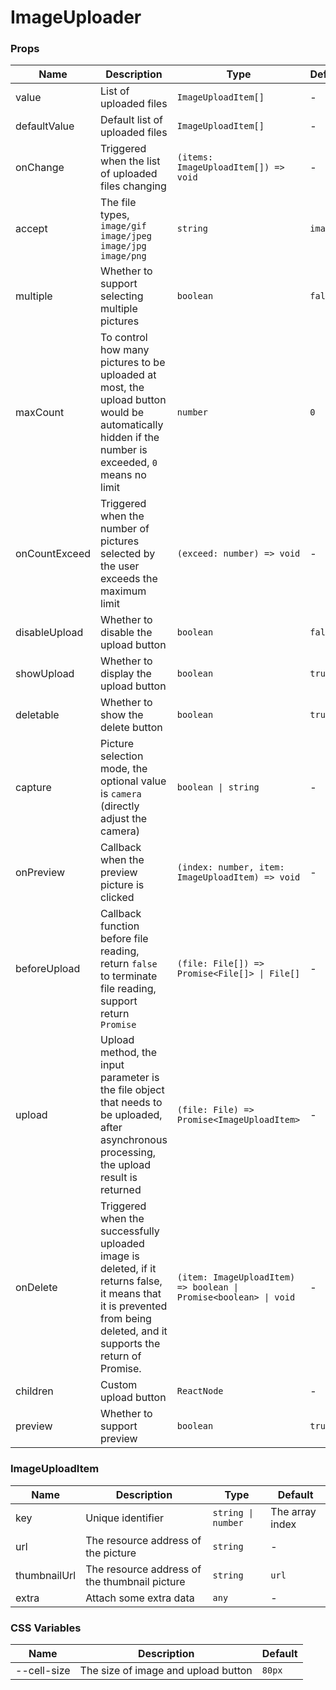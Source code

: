 # ImageUploader

<code src="./demos/demo1.tsx"></code>
<code src="./demos/demo2.tsx"></code>

### Props

| Name          | Description                                                                                                                                                              | Type                                                             | Default   |
| ------------- | ------------------------------------------------------------------------------------------------------------------------------------------------------------------------ | ---------------------------------------------------------------- | --------- |
| value         | List of uploaded files                                                                                                                                                   | `ImageUploadItem[]`                                              | -         |
| defaultValue  | Default list of uploaded files                                                                                                                                           | `ImageUploadItem[]`                                              | -         |
| onChange      | Triggered when the list of uploaded files changing                                                                                                                       | `(items: ImageUploadItem[]) => void`                             | -         |
| accept        | The file types, `image/gif` `image/jpeg` `image/jpg` `image/png`                                                                                                         | `string`                                                         | `image/*` |
| multiple      | Whether to support selecting multiple pictures                                                                                                                           | `boolean`                                                        | `false`   |
| maxCount      | To control how many pictures to be uploaded at most, the upload button would be automatically hidden if the number is exceeded, `0` means no limit                       | `number`                                                         | `0`       |
| onCountExceed | Triggered when the number of pictures selected by the user exceeds the maximum limit                                                                                     | `(exceed: number) => void`                                       | -         |
| disableUpload | Whether to disable the upload button                                                                                                                                     | `boolean`                                                        | `false`   |
| showUpload    | Whether to display the upload button                                                                                                                                     | `boolean`                                                        | `true`    |
| deletable     | Whether to show the delete button                                                                                                                                        | `boolean`                                                        | `true`    |
| capture       | Picture selection mode, the optional value is `camera` (directly adjust the camera)                                                                                      | `boolean \| string`                                              | -         |
| onPreview     | Callback when the preview picture is clicked                                                                                                                             | `(index: number, item: ImageUploadItem) => void`                 | -         |
| beforeUpload  | Callback function before file reading, return `false` to terminate file reading, support return `Promise`                                                                | `(file: File[]) => Promise<File[]> \| File[]`                    | -         |
| upload        | Upload method, the input parameter is the file object that needs to be uploaded, after asynchronous processing, the upload result is returned                            | `(file: File) => Promise<ImageUploadItem>`                       | -         |
| onDelete      | Triggered when the successfully uploaded image is deleted, if it returns false, it means that it is prevented from being deleted, and it supports the return of Promise. | `(item: ImageUploadItem) => boolean \| Promise<boolean> \| void` | -         |
| children      | Custom upload button                                                                                                                                                     | `ReactNode`                                                      | -         |
| preview       | Whether to support preview                                                                                                                                               | `boolean`                                                        | `true`    |

### ImageUploadItem

| Name         | Description                                   | Type               | Default         |
| ------------ | --------------------------------------------- | ------------------ | --------------- |
| key          | Unique identifier                             | `string \| number` | The array index |
| url          | The resource address of the picture           | `string`           | -               |
| thumbnailUrl | The resource address of the thumbnail picture | `string`           | `url`           |
| extra        | Attach some extra data                        | `any`              | -               |

### CSS Variables

| Name        | Description                         | Default |
| ----------- | ----------------------------------- | ------- |
| --cell-size | The size of image and upload button | `80px`  |
